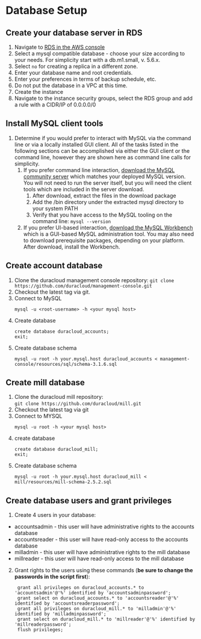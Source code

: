 # Database Setup
## Create your database server in RDS

1. Navigate to [RDS in the AWS console](https://console.aws.amazon.com/rds/home)
2. Select a mysql compatible database - choose your size according to your needs.
     For simplicity start with a db.m1.small, v. 5.6.x.
3. Select `no` for creating a replica in a different zone.
4. Enter your database name and root credentials.
5. Enter your preferences in terms of backup schedule, etc.
6. Do not put the database in a VPC at this time.
7. Create the instance
8. Navigate to the instance security groups, select the RDS group and add a rule with a CIDR/IP of 0.0.0.0/0

## Install MySQL client tools

1. Determine if you would prefer to interact with MySQL via the command line or via a locally installed GUI client. All of the tasks listed in the following sections can be accomplished via either the GUI client or the command line, however they are shown here as command line calls for simplicity.
   1. If you prefer command line interaction, [download the MySQL community server](https://dev.mysql.com/downloads/mysql/) which matches your deployed MySQL version. You will not need to run the server itself, but you will need the client tools which are included in the server download.
      1. After download, extract the files in the download package
      2. Add the /bin directory under the extracted mysql directory to your system PATH
      3. Verify that you have access to the MySQL tooling on the command line:  `mysql --version`
   2. If you prefer UI-based interaction, [download the MySQL Workbench](https://dev.mysql.com/downloads/workbench/) which is a GUI-based MySQL administration tool. You may also need to download prerequisite packages, depending on your platform. After download, install the Workbench.

## Create account database

1. Clone the duracloud management console repository:
    ```git clone https://github.com/duracloud/management-console.git```
2. Checkout the latest tag via git. 
3. Connect to MySQL
    ```
    mysql -u <root-username> -h <your mysql host>
    ```
4. Create database  
    ```
    create database duracloud_accounts;
    exit;
    ```
5. Create database schema   
    ```
    mysql -u root -h your.mysql.host duracloud_accounts < management-console/resources/sql/schema-3.1.6.sql
    ```
## Create mill database
1. Clone the duracloud mill repository:  
    ```git clone https://github.com/duracloud/mill.git```
2. Checkout the latest tag via git
3. Connect to MYSQL
    ```
    mysql -u root -h <your mysql host>
    ```
4. create database  
    ```
    create database duracloud_mill;
    exit;
    ```
5. Create database schema   
    ```
    mysql -u root -h your.mysql.host duracloud_mill < mill/resources/mill-schema-2.5.2.sql
    ```
## Create database users and grant privileges  
1. Create 4 users in your database:

* accountsadmin - this user will have administrative rights to the accounts database
* accountsreader - this user will have read-only access to the accounts database
* milladmin - this user will have administrative rights to the mill database
* millreader - this user will have read-only access to the mill database

2. Grant rights to the users using these commands (**be sure to change the passwords in the script first**):

   ```
    grant all privileges on duracloud_accounts.* to 'accountsadmin'@'%' identified by 'accountsadminpassword';
    grant select on duracloud_accounts.* to 'accountsreader'@'%' identified by 'accountsreaderpassword';
    grant all privileges on duracloud_mill.* to 'milladmin'@'%' identified by 'milladminpassword';
    grant select on duracloud_mill.* to 'millreader'@'%' identified by 'millreaderpassword';
    flush privileges;
   ```
